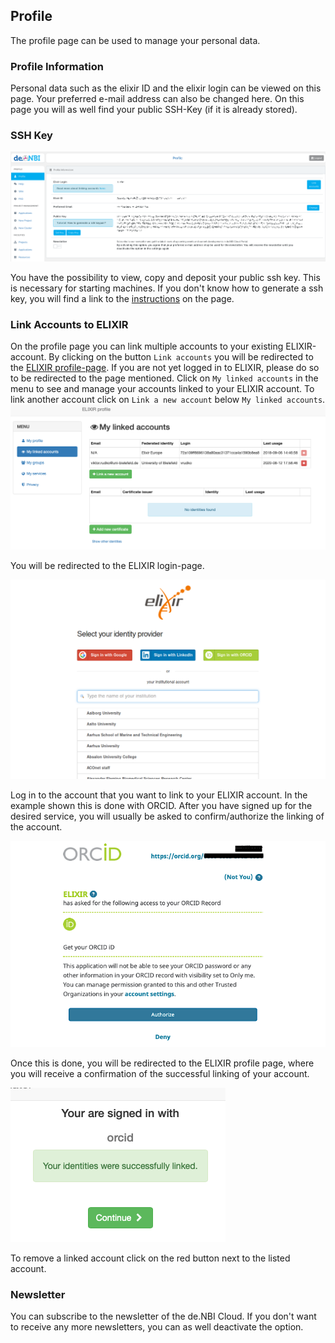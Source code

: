 ## Profile

The profile page can be used to manage your personal data.

### Profile Information

Personal data such as the elixir ID and the elixir login can be viewed on this page.
Your preferred e-mail address can also be changed here. 
On this page you will as well find your public SSH-Key (if it is already stored).


### SSH Key

![setcopypublickey](img/profile_page.png)

You have the possibility to view, copy and deposit your public ssh key. This is necessary for starting machines. If you don't know how to generate a ssh key, you will find a link to the [instructions](../quickstart.md#generate-ssh-keys) on the page.

### Link Accounts to ELIXIR

On the profile page you can link multiple accounts to your existing ELIXIR-account.
By clicking on the button `Link accounts` you will be redirected to the [ELIXIR profile-page](https://perun.elixir-czech.cz/fed/profile/#identities "ELIXIR profile"). If you are not yet logged in to ELIXIR, please do so to be redirected to the page mentioned. Click on `My linked accounts` in the menu to see and manage your accounts linked to your ELIXIR account. 
To link another account click on `Link a new account` below `My linked accounts`. 
![accountlinkingpage](img/linked_accounts.png)

You will be redirected to the ELIXIR login-page. 

![elixirlogin](img/elixir_login.png)

Log in to the account that you want to link to your ELIXIR account. In the example shown this is done with ORCID.
After you have signed up for the desired service, you will usually be asked to confirm/authorize the linking of the account.
 
![authorizeorcid](img/authorize_linking.png)

Once this is done, you will be redirected to the ELIXIR profile page, where you will receive a confirmation of the successful linking of your account. 

![confirmlinking](img/success_linking.png)

To remove a linked account click on the red button next to the listed account.

### Newsletter

You can subscribe to the newsletter of the de.NBI Cloud. If you don't want to receive any more newsletters, you can as well deactivate the option.

